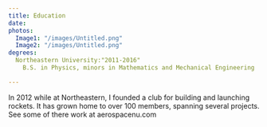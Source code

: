 ```yaml
---
title: Education
date: 
photos:
  Image1: "/images/Untitled.png"
  Image2: "/images/Untitled.png"
degrees:
  Northeastern University:"2011-2016"
    B.S. in Physics, minors in Mathematics and Mechanical Engineering

---
```

In 2012 while at Northeastern, I founded a club for building and launching rockets. It has grown home to over 100 members, spanning several projects. See some of there work at aerospacenu.com
